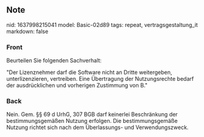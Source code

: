## Note
nid: 1637998215041
model: Basic-02d89
tags: repeat, vertragsgestaltung_it
markdown: false

### Front
Beurteilen Sie folgenden Sachverhalt:

"Der Lizenznehmer darf die Software nicht an Dritte weitergeben, unterlizenzieren, vertreiben. Eine Übertragung der Nutzungsrechte bedarf der ausdrücklichen und vorherigen Zustimmung von B."

### Back
Nein. Gem. §§ 69 d UrhG, 307 BGB darf keinerlei Beschränkung der bestimmungsgemäßen Nutzung erfolgen. Die bestimmungsgemäße Nutzung richtet sich nach dem Überlassungs- und Verwendungszweck.
